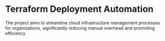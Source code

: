 # Terraform Deployment Automation

The project aims to streamline cloud infrastructure management processes for organizations, significantly reducing manual overhead and promoting efficiency
